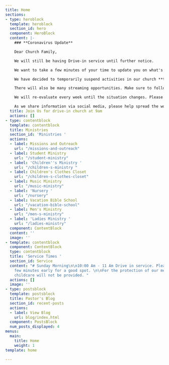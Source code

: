 ```yaml
---
title: Home
sections:
- type: heroblock
  template: heroblock
  section_id: hero
  component: HeroBlock
  content: |-
    ### **Coronavirus Update**

    Dear Church Family,

    We will still be having Drive-in service until further notice.

    We want to take a few minutes of your time to update you on what's happening at our Church as we navigate the impact of the coronavirus (COVID-19) in our community.

    We have decided to temporarily suspend activities in our church **through May 20, 2020.** This decision from our church leadership stems from an abundance of caution and a deep concern for the well-being of our community.

    There will also be many streaming opportunities. Make sure to follow out Facebook for more info.

    We will re-evaluate every week until the situation changes. Please know that your families will continue to be in our prayers as we navigate these circumstances together.

    As we share information via social media, please help spread the word and share it with your friends. Please remain in prayer for everyone that is being affected, and we will keep each of you informed as we move forward.
  title: Join Us for drive-in church at 9am
  actions: []
- type: contentblock
  template: contentblock
  title: Ministries
  section_id: 'Ministries '
  actions:
  - label: Missions and Outreach
    url: "/missions-and-outreach"
  - label: Student Ministry
    url: "/student-ministry"
  - label: 'Children''s Ministry '
    url: "/children-s-ministry "
  - label: Children's Clothes Closet
    url: "/children-s-clothes-closet"
  - label: Music Ministry
    url: "/music-ministry"
  - label: 'Nursery '
    url: "/nursery"
  - label: Vacation Bible School
    url: "/vacation-bible-school"
  - label: Men's Ministry
    url: "/men-s-ministry"
  - label: 'Ladies Ministry '
    url: "/ladies-ministry"
  component: ContentBlock
  content: ''
  image: ''
- template: contentblock
  component: ContentBlock
  type: contentblock
  title: 'Service Times '
  section_id: Service
  content: "# Sunday Morning\n\n10:00 Am - 11 Am Drive in service. Please arrive a
    few minutes early for a good spot. \n\nFor the protection of our members and guests
    childcare will not be provided. "
  actions: []
  image: ''
- type: postsblock
  template: postsblock
  title: Pastor's Blog
  section_id: recent-posts
  actions:
  - label: View Blog
    url: blog/index.html
  component: PostsBlock
  num_posts_displayed: 4
menus:
  main:
    title: Home
    weight: 1
template: home

---
```


